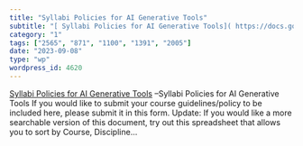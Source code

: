 ```yaml
---
title: "Syllabi Policies for AI Generative Tools"
subtitle: "[ Syllabi Policies for AI Generative Tools]( https://docs.google.com/document/d/1RMVwzjc1o0Mi8Blw_-J..."
category: "1"
tags: ["2565", "871", "1100", "1391", "2005"]
date: "2023-09-08"
type: "wp"
wordpress_id: 4620
---
```

[ Syllabi Policies for AI Generative Tools]( https://docs.google.com/document/d/1RMVwzjc1o0Mi8Blw_-JUTcXv02b2WRH86vw7mi16W3U/edit#heading=h.1cykjn2vg2wx) –Syllabi Policies for AI Generative Tools If you would like to submit your course guidelines/policy to be included here, please submit it in this form. Update: If you would like a more searchable version of this document, try out this spreadsheet that allows you to sort by Course, Discipline…